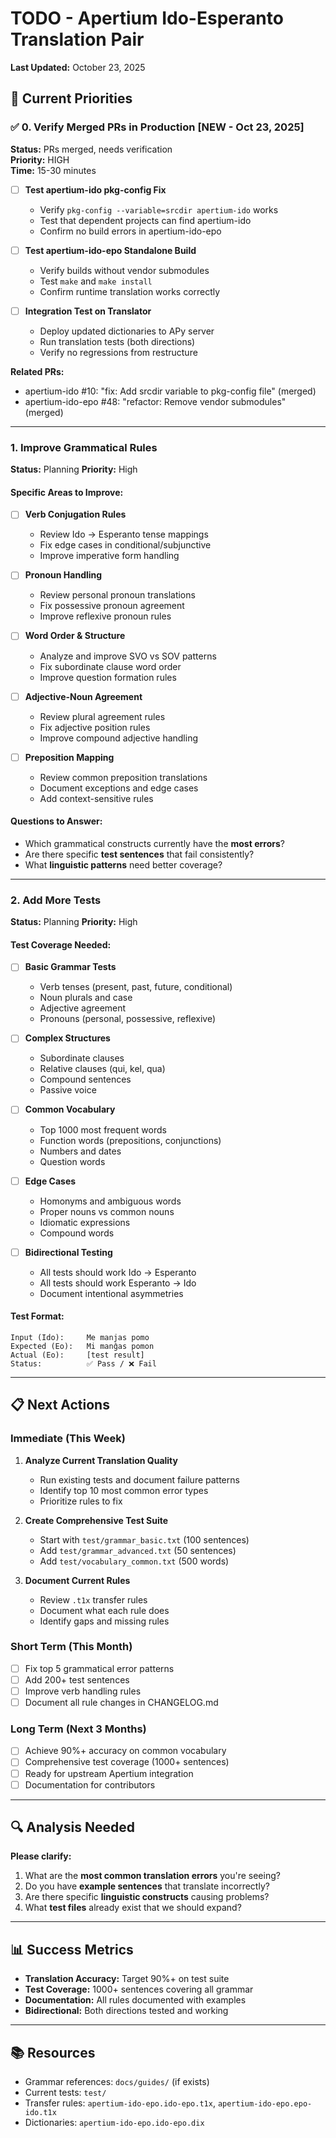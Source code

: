 # TODO - Apertium Ido-Esperanto Translation Pair

**Last Updated:** October 23, 2025

## 🎯 Current Priorities

### ✅ 0. Verify Merged PRs in Production **[NEW - Oct 23, 2025]**
**Status:** PRs merged, needs verification  
**Priority:** HIGH  
**Time:** 15-30 minutes

- [ ] **Test apertium-ido pkg-config Fix**
  - Verify `pkg-config --variable=srcdir apertium-ido` works
  - Test that dependent projects can find apertium-ido
  - Confirm no build errors in apertium-ido-epo
  
- [ ] **Test apertium-ido-epo Standalone Build**
  - Verify builds without vendor submodules
  - Test `make` and `make install`
  - Confirm runtime translation works correctly
  
- [ ] **Integration Test on Translator**
  - Deploy updated dictionaries to APy server
  - Run translation tests (both directions)
  - Verify no regressions from restructure

**Related PRs:**
- apertium-ido #10: "fix: Add srcdir variable to pkg-config file" (merged)
- apertium-ido-epo #48: "refactor: Remove vendor submodules" (merged)

---

### 1. Improve Grammatical Rules
**Status:** Planning
**Priority:** High

#### Specific Areas to Improve:
- [ ] **Verb Conjugation Rules**
  - Review Ido → Esperanto tense mappings
  - Fix edge cases in conditional/subjunctive
  - Improve imperative form handling
  
- [ ] **Pronoun Handling**
  - Review personal pronoun translations
  - Fix possessive pronoun agreement
  - Improve reflexive pronoun rules

- [ ] **Word Order & Structure**
  - Analyze and improve SVO vs SOV patterns
  - Fix subordinate clause word order
  - Improve question formation rules

- [ ] **Adjective-Noun Agreement**
  - Review plural agreement rules
  - Fix adjective position rules
  - Improve compound adjective handling

- [ ] **Preposition Mapping**
  - Review common preposition translations
  - Document exceptions and edge cases
  - Add context-sensitive rules

#### Questions to Answer:
- Which grammatical constructs currently have the **most errors**?
- Are there specific **test sentences** that fail consistently?
- What **linguistic patterns** need better coverage?

---

### 2. Add More Tests
**Status:** Planning
**Priority:** High

#### Test Coverage Needed:
- [ ] **Basic Grammar Tests**
  - Verb tenses (present, past, future, conditional)
  - Noun plurals and case
  - Adjective agreement
  - Pronouns (personal, possessive, reflexive)

- [ ] **Complex Structures**
  - Subordinate clauses
  - Relative clauses (qui, kel, qua)
  - Compound sentences
  - Passive voice

- [ ] **Common Vocabulary**
  - Top 1000 most frequent words
  - Function words (prepositions, conjunctions)
  - Numbers and dates
  - Question words

- [ ] **Edge Cases**
  - Homonyms and ambiguous words
  - Proper nouns vs common nouns
  - Idiomatic expressions
  - Compound words

- [ ] **Bidirectional Testing**
  - All tests should work Ido → Esperanto
  - All tests should work Esperanto → Ido
  - Document intentional asymmetries

#### Test Format:
```
Input (Ido):     Me manjas pomo
Expected (Eo):   Mi manĝas pomon
Actual (Eo):     [test result]
Status:          ✅ Pass / ❌ Fail
```

---

## 📋 Next Actions

### Immediate (This Week)
1. **Analyze Current Translation Quality**
   - Run existing tests and document failure patterns
   - Identify top 10 most common error types
   - Prioritize rules to fix

2. **Create Comprehensive Test Suite**
   - Start with `test/grammar_basic.txt` (100 sentences)
   - Add `test/grammar_advanced.txt` (50 sentences)
   - Add `test/vocabulary_common.txt` (500 words)

3. **Document Current Rules**
   - Review `.t1x` transfer rules
   - Document what each rule does
   - Identify gaps and missing rules

### Short Term (This Month)
- [ ] Fix top 5 grammatical error patterns
- [ ] Add 200+ test sentences
- [ ] Improve verb handling rules
- [ ] Document all rule changes in CHANGELOG.md

### Long Term (Next 3 Months)
- [ ] Achieve 90%+ accuracy on common vocabulary
- [ ] Comprehensive test coverage (1000+ sentences)
- [ ] Ready for upstream Apertium integration
- [ ] Documentation for contributors

---

## 🔍 Analysis Needed

**Please clarify:**
1. What are the **most common translation errors** you're seeing?
2. Do you have **example sentences** that translate incorrectly?
3. Are there specific **linguistic constructs** causing problems?
4. What **test files** already exist that we should expand?

---

## 📊 Success Metrics

- **Translation Accuracy:** Target 90%+ on test suite
- **Test Coverage:** 1000+ sentences covering all grammar
- **Documentation:** All rules documented with examples
- **Bidirectional:** Both directions tested and working

---

## 📚 Resources

- Grammar references: `docs/guides/` (if exists)
- Current tests: `test/`
- Transfer rules: `apertium-ido-epo.ido-epo.t1x`, `apertium-ido-epo.epo-ido.t1x`
- Dictionaries: `apertium-ido-epo.ido-epo.dix`


